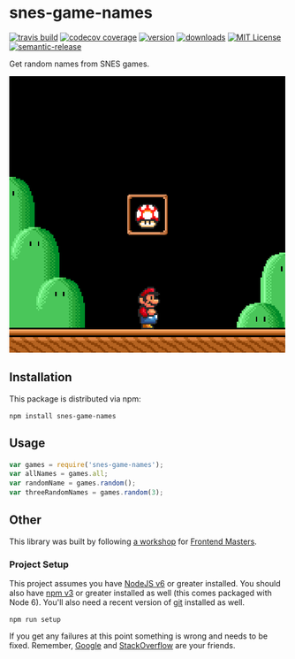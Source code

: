 # snes-game-names

[![travis build](https://img.shields.io/travis/GAntoine/snes-game-names.svg?style=flat-square)](https://travis-ci.org/GAntoine/snes-game-names)
[![codecov coverage](https://img.shields.io/codecov/c/github/GAntoine/snes-game-names.svg?style=flat-square)](https://codecov.io/github/GAntoine/snes-game-names)
[![version](https://img.shields.io/npm/v/snes-game-names.svg?style=flat-square)](http://npm.im/snes-game-names)
[![downloads](https://img.shields.io/npm/dm/snes-game-names.svg?style=flat-square)](http://npm-stat.com/charts.html?package=snes-game-names&from=2015-08-01)
[![MIT License](https://img.shields.io/npm/l/snes-game-names.svg?style=flat-square)](http://opensource.org/licenses/MIT)
[![semantic-release](https://img.shields.io/badge/%20%20%F0%9F%93%A6%F0%9F%9A%80-semantic--release-e10079.svg?style=flat-square)](https://github.com/semantic-release/semantic-release)

Get random names from SNES games.

![snes-game-names](other/snes.gif)

## Installation

This package is distributed via npm:

```
npm install snes-game-names
```

## Usage

```javascript
var games = require('snes-game-names');
var allNames = games.all;
var randomName = games.random();
var threeRandomNames = games.random(3);
```

## Other

This library was built by following [a workshop](http://kcd.im/fem-oss) for
[Frontend Masters](https://frontendmasters.com).

### Project Setup

This project assumes you have [NodeJS v6](http://nodejs.org/) or greater installed. You should
also have [npm v3](https://www.npmjs.com/) or greater installed as well (this comes packaged
with Node 6). You'll also need a recent version of [git](https://git-scm.com/) installed
as well.

```
npm run setup
```

If you get any failures at this point something is wrong and needs to be fixed. Remember,
[Google](https://google.com) and [StackOverflow](https://stackoverflow.com) are your friends.

